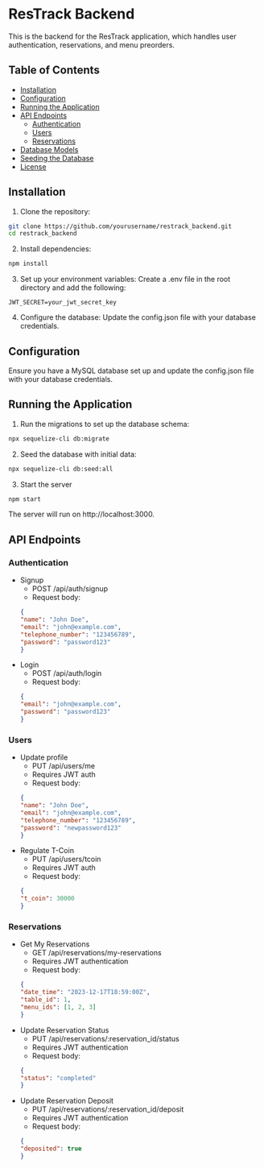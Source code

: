 # ResTrack Backend

This is the backend for the ResTrack application, which handles user authentication, reservations, and menu preorders.

## Table of Contents

- [Installation](#installation)
- [Configuration](#configuration)
- [Running the Application](#running-the-application)
- [API Endpoints](#api-endpoints)
  - [Authentication](#authentication)
  - [Users](#users)
  - [Reservations](#reservations)
- [Database Models](#database-models)
- [Seeding the Database](#seeding-the-database)
- [License](#license)

## Installation

1. Clone the repository:
```sh
git clone https://github.com/yourusername/restrack_backend.git
cd restrack_backend
```
2. Install dependencies:
```sh
npm install
```
3. Set up your environment variables: Create a .env file in the root directory and add the following:
```
JWT_SECRET=your_jwt_secret_key
```
4. Configure the database: Update the config.json file with your database credentials.

## Configuration
Ensure you have a MySQL database set up and update the config.json file with your database credentials.
## Running the Application
1. Run the migrations to set up the database schema:
```sh
npx sequelize-cli db:migrate
```
2. Seed the database with initial data:
```sh
npx sequelize-cli db:seed:all
```
3. Start the server
```sh
npm start
```
The server will run on http://localhost:3000.
## API Endpoints
### Authentication
- Signup
  - POST /api/auth/signup
  - Request body:
  ```json
  {
  "name": "John Doe",
  "email": "john@example.com",
  "telephone_number": "123456789",
  "password": "password123"
  }
  ```
- Login
  - POST /api/auth/login
  - Request body:
  ```json
  {
  "email": "john@example.com",
  "password": "password123"
  }
  ```
### Users
- Update profile
  - PUT /api/users/me
  - Requires JWT auth
  - Request body:
  ```json
  {
  "name": "John Doe",
  "email": "john@example.com",
  "telephone_number": "123456789",
  "password": "newpassword123"
  }
  ```
- Regulate T-Coin
  - PUT /api/users/tcoin
  - Requires JWT auth
  - Request body:
  ```json
  {
  "t_coin": 30000
  }
  ```
### Reservations
- Get My Reservations
  - GET /api/reservations/my-reservations
  - Requires JWT authentication
  - Request body:
  ```json
  {
  "date_time": "2023-12-17T18:59:00Z",
  "table_id": 1,
  "menu_ids": [1, 2, 3]
  }
  ```
- Update Reservation Status
  - PUT /api/reservations/:reservation_id/status
  - Requires JWT authentication
  - Request body:
  ```json
  {
  "status": "completed"
  }
  ```
- Update Reservation Deposit
  - PUT /api/reservations/:reservation_id/deposit
  - Requires JWT authentication
  - Request body:
  ```json
  {
  "deposited": true
  }
  ```